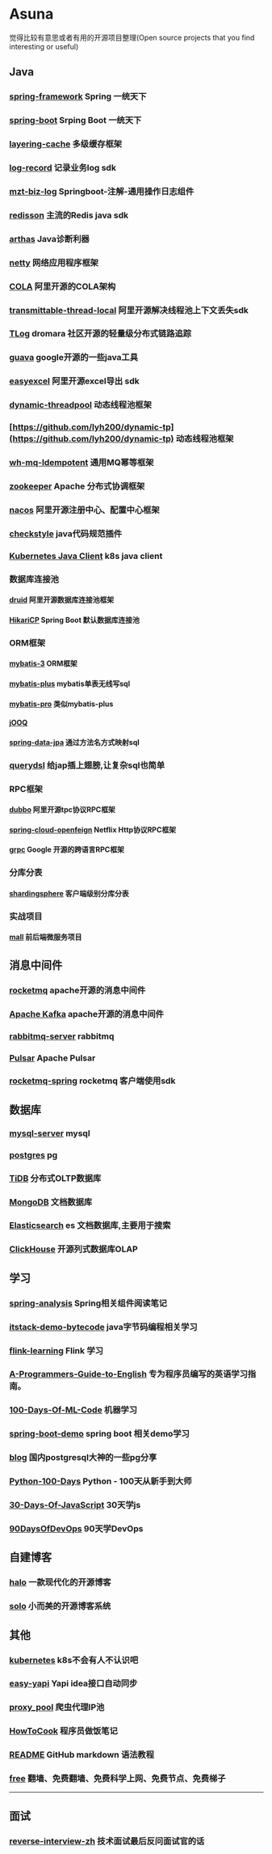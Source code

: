 # Asuna
觉得比较有意思或者有用的开源项目整理(Open source projects that you find interesting or useful)



## Java

### [spring-framework](https://github.com/spring-projects/spring-framework) Spring 一统天下

### [spring-boot](https://github.com/spring-projects/spring-boot) Srping Boot 一统天下

### [layering-cache](https://github.com/xiaolyuh/layering-cache) 多级缓存框架

### [log-record](https://github.com/qqxx6661/logRecord) 记录业务log sdk

### [mzt-biz-log](https://github.com/mouzt/mzt-biz-log) Springboot-注解-通用操作日志组件

### [redisson](https://github.com/redisson/redisson) 主流的Redis java sdk

### [arthas](https://github.com/alibaba/arthas) Java诊断利器


### [netty](https://github.com/netty/netty) 网络应用程序框架

### [COLA](https://github.com/alibaba/COLA) 阿里开源的COLA架构

### [transmittable-thread-local](https://github.com/alibaba/transmittable-thread-local) 阿里开源解决线程池上下文丢失sdk

### [TLog](https://github.com/dromara/TLog) dromara 社区开源的轻量级分布式链路追踪

### [guava](https://github.com/google/guava) google开源的一些java工具

### [easyexcel](https://github.com/alibaba/easyexcel) 阿里开源excel导出 sdk

### [dynamic-threadpool](https://github.com/acmenlt/dynamic-threadpool) 动态线程池框架

### [https://github.com/lyh200/dynamic-tp](https://github.com/lyh200/dynamic-tp) 动态线程池框架

### [wh-mq-Idempotent](https://github.com/weihubeats/wh-mq-Idempotent) 通用MQ幂等框架

### [zookeeper](https://github.com/apache/zookeeper) Apache 分布式协调框架

### [nacos](https://github.com/alibaba/nacos) 阿里开源注册中心、配置中心框架

### [checkstyle](https://github.com/checkstyle/checkstyle) java代码规范插件

### [Kubernetes Java Client](https://github.com/kubernetes-client/java) k8s java client

### 数据库连接池
#### [druid](https://github.com/alibaba/druid) 阿里开源数据库连接池框架
#### [HikariCP](https://github.com/brettwooldridge/HikariCP) Spring Boot 默认数据库连接池


### ORM框架

#### [mybatis-3](https://github.com/mybatis/mybatis-3) ORM框架

#### [mybatis-plus](https://github.com/baomidou/mybatis-plus) mybatis单表无线写sql

#### [mybatis-pro](https://github.com/Dreamroute/mybatis-pro) 类似mybatis-plus

#### [jOOQ](https://github.com/jOOQ/jOOQ)

#### [spring-data-jpa](https://github.com/spring-projects/spring-data-jpa) 通过方法名方式映射sql
### [querydsl](https://github.com/querydsl/querydsl) 给jap插上翅膀,让复杂sql也简单

### RPC框架
#### [dubbo](https://github.com/apache/dubbo) 阿里开源tpc协议RPC框架
#### [spring-cloud-openfeign](https://github.com/spring-cloud/spring-cloud-openfeign) Netflix Http协议RPC框架
#### [grpc](https://github.com/grpc/grpc) Google 开源的跨语言RPC框架


### 分库分表
#### [shardingsphere](https://github.com/apache/shardingsphere) 客户端级别分库分表


### 实战项目

#### [mall](https://github.com/macrozheng/mall) 前后端微服务项目


## 消息中间件

### [rocketmq](https://github.com/apache/rocketmq) apache开源的消息中间件
### [Apache Kafka](https://github.com/apache/kafka) apache开源的消息中间件
### [rabbitmq-server](https://github.com/rabbitmq/rabbitmq-server) rabbitmq
### [Pulsar](https://github.com/apache/pulsar) Apache Pulsar

### [rocketmq-spring](https://github.com/apache/rocketmq-spring) rocketmq 客户端使用sdk


## 数据库

### [mysql-server](https://github.com/mysql/mysql-server) mysql
### [postgres](https://github.com/postgres/postgres) pg
### [TiDB](https://github.com/pingcap/tidb) 分布式OLTP数据库
### [MongoDB](https://github.com/mongodb/mongo) 文档数据库
### [Elasticsearch](https://github.com/elastic/elasticsearch) es 文档数据库,主要用于搜索
### [ClickHouse](https://github.com/ClickHouse/ClickHouse) 开源列式数据库OLAP


## 学习

### [spring-analysis](https://github.com/seaswalker/spring-analysis) Spring相关组件阅读笔记

### [itstack-demo-bytecode](https://github.com/fuzhengwei/itstack-demo-bytecode) java字节码编程相关学习

### [flink-learning](https://github.com/zhisheng17/flink-learning) Flink 学习

### [A-Programmers-Guide-to-English](https://github.com/yujiangshui/A-Programmers-Guide-to-English) 专为程序员编写的英语学习指南。

### [100-Days-Of-ML-Code](https://github.com/Avik-Jain/100-Days-Of-ML-Code) 机器学习

### [spring-boot-demo](https://github.com/xkcoding/spring-boot-demo) spring boot 相关demo学习

### [blog](https://github.com/digoal/blog) 国内postgresql大神的一些pg分享

### [Python-100-Days](https://github.com/jackfrued/Python-100-Days) Python - 100天从新手到大师

### [30-Days-Of-JavaScript](https://github.com/Asabeneh/30-Days-Of-JavaScript) 30天学js

### [90DaysOfDevOps](https://github.com/MichaelCade/90DaysOfDevOps) 90天学DevOps

## 自建博客

### [halo](https://github.com/halo-dev/halo) 一款现代化的开源博客

### [solo](https://github.com/88250/solo) 小而美的开源博客系统

## 其他

### [kubernetes](https://github.com/kubernetes/kubernetes) k8s不会有人不认识吧

### [easy-yapi](https://github.com/tangcent/easy-yapi) Yapi idea接口自动同步

### [proxy_pool](https://github.com/jhao104/proxy_pool) 爬虫代理IP池

### [HowToCook](https://github.com/Anduin2017/HowToCook) 程序员做饭笔记

### [README](https://github.com/guodongxiaren/README) GitHub markdown 语法教程

### [free](https://github.com/freefq/free) 翻墙、免费翻墙、免费科学上网、免费节点、免费梯子

---

## 面试

### [reverse-interview-zh](https://github.com/yifeikong/reverse-interview-zh) 技术面试最后反问面试官的话
